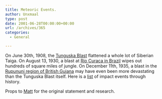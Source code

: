 ```yaml
---
title: Meteoric Events.
author: Unxmaal
type: post
date: 2001-06-28T00:00:00+00:00
url: /archives/365
categories:
  - General

---
```

On June 30th, 1908, the [Tunguska Blast][1] flattened a whole lot of Siberian Taiga. On August 13, 1930, a blast at [Rio Curaca in Brazil][2] wipes out hundreds of square miles of jungle. On December 11th, 1935, a blast in the [Rupununi region of British Guiana][3] may have even been more devastating than the Tunguska Blast itself. Here is a [list][4] of impact events through history.

Props to <A HREF="http://www.treehaus.addr.com/matthew/2000_04_23_old.html#178584">Matt</A> for the original statement and research.

 [1]: http://www.galisteo.com/scripts/tngscript/default.prl
 [2]: http://www.anomalist.com/reports/tunguska.html
 [3]: http://www.xtec.es/recursos/astronom/craters/amazonase.htm
 [4]: http://wwwvms.utexas.edu/~ecannon/meteorlinks.html#specific